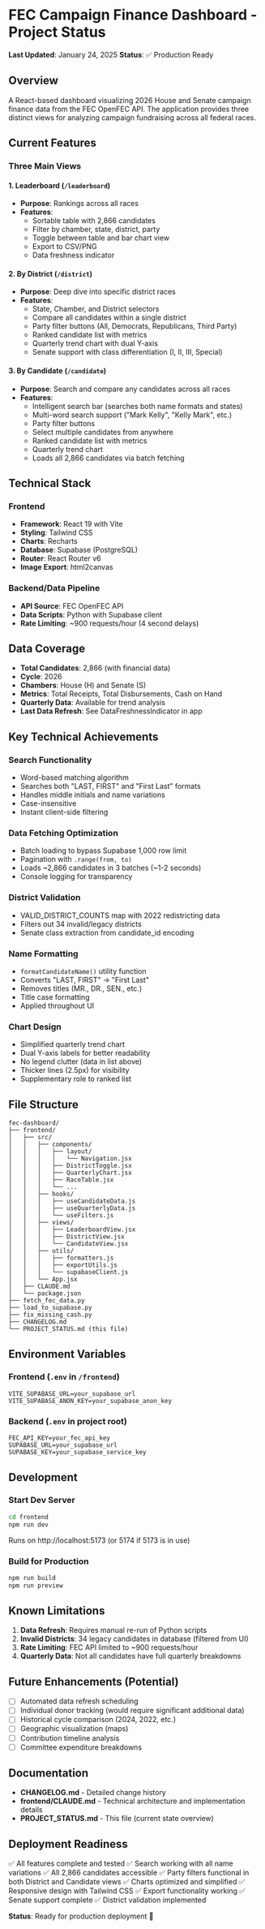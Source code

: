 # FEC Campaign Finance Dashboard - Project Status

**Last Updated**: January 24, 2025
**Status**: ✅ Production Ready

## Overview

A React-based dashboard visualizing 2026 House and Senate campaign finance data from the FEC OpenFEC API. The application provides three distinct views for analyzing campaign fundraising across all federal races.

## Current Features

### Three Main Views

#### 1. Leaderboard (`/leaderboard`)
- **Purpose**: Rankings across all races
- **Features**:
  - Sortable table with 2,866 candidates
  - Filter by chamber, state, district, party
  - Toggle between table and bar chart view
  - Export to CSV/PNG
  - Data freshness indicator

#### 2. By District (`/district`)
- **Purpose**: Deep dive into specific district races
- **Features**:
  - State, Chamber, and District selectors
  - Compare all candidates within a single district
  - Party filter buttons (All, Democrats, Republicans, Third Party)
  - Ranked candidate list with metrics
  - Quarterly trend chart with dual Y-axis
  - Senate support with class differentiation (I, II, III, Special)

#### 3. By Candidate (`/candidate`)
- **Purpose**: Search and compare any candidates across all races
- **Features**:
  - Intelligent search bar (searches both name formats and states)
  - Multi-word search support ("Mark Kelly", "Kelly Mark", etc.)
  - Party filter buttons
  - Select multiple candidates from anywhere
  - Ranked candidate list with metrics
  - Quarterly trend chart
  - Loads all 2,866 candidates via batch fetching

## Technical Stack

### Frontend
- **Framework**: React 19 with Vite
- **Styling**: Tailwind CSS
- **Charts**: Recharts
- **Database**: Supabase (PostgreSQL)
- **Router**: React Router v6
- **Image Export**: html2canvas

### Backend/Data Pipeline
- **API Source**: FEC OpenFEC API
- **Data Scripts**: Python with Supabase client
- **Rate Limiting**: ~900 requests/hour (4 second delays)

## Data Coverage

- **Total Candidates**: 2,866 (with financial data)
- **Cycle**: 2026
- **Chambers**: House (H) and Senate (S)
- **Metrics**: Total Receipts, Total Disbursements, Cash on Hand
- **Quarterly Data**: Available for trend analysis
- **Last Data Refresh**: See DataFreshnessIndicator in app

## Key Technical Achievements

### Search Functionality
- Word-based matching algorithm
- Searches both "LAST, FIRST" and "First Last" formats
- Handles middle initials and name variations
- Case-insensitive
- Instant client-side filtering

### Data Fetching Optimization
- Batch loading to bypass Supabase 1,000 row limit
- Pagination with `.range(from, to)`
- Loads ~2,866 candidates in 3 batches (~1-2 seconds)
- Console logging for transparency

### District Validation
- VALID_DISTRICT_COUNTS map with 2022 redistricting data
- Filters out 34 invalid/legacy districts
- Senate class extraction from candidate_id encoding

### Name Formatting
- `formatCandidateName()` utility function
- Converts "LAST, FIRST" → "First Last"
- Removes titles (MR., DR., SEN., etc.)
- Title case formatting
- Applied throughout UI

### Chart Design
- Simplified quarterly trend chart
- Dual Y-axis labels for better readability
- No legend clutter (data in list above)
- Thicker lines (2.5px) for visibility
- Supplementary role to ranked list

## File Structure

```
fec-dashboard/
├── frontend/
│   ├── src/
│   │   ├── components/
│   │   │   ├── layout/
│   │   │   │   └── Navigation.jsx
│   │   │   ├── DistrictToggle.jsx
│   │   │   ├── QuarterlyChart.jsx
│   │   │   ├── RaceTable.jsx
│   │   │   └── ...
│   │   ├── hooks/
│   │   │   ├── useCandidateData.js
│   │   │   ├── useQuarterlyData.js
│   │   │   └── useFilters.js
│   │   ├── views/
│   │   │   ├── LeaderboardView.jsx
│   │   │   ├── DistrictView.jsx
│   │   │   └── CandidateView.jsx
│   │   ├── utils/
│   │   │   ├── formatters.js
│   │   │   ├── exportUtils.js
│   │   │   └── supabaseClient.js
│   │   └── App.jsx
│   ├── CLAUDE.md
│   └── package.json
├── fetch_fec_data.py
├── load_to_supabase.py
├── fix_missing_cash.py
├── CHANGELOG.md
└── PROJECT_STATUS.md (this file)
```

## Environment Variables

### Frontend (`.env` in `/frontend`)
```
VITE_SUPABASE_URL=your_supabase_url
VITE_SUPABASE_ANON_KEY=your_supabase_anon_key
```

### Backend (`.env` in project root)
```
FEC_API_KEY=your_fec_api_key
SUPABASE_URL=your_supabase_url
SUPABASE_KEY=your_supabase_service_key
```

## Development

### Start Dev Server
```bash
cd frontend
npm run dev
```
Runs on http://localhost:5173 (or 5174 if 5173 is in use)

### Build for Production
```bash
npm run build
npm run preview
```

## Known Limitations

1. **Data Refresh**: Requires manual re-run of Python scripts
2. **Invalid Districts**: 34 legacy candidates in database (filtered from UI)
3. **Rate Limiting**: FEC API limited to ~900 requests/hour
4. **Quarterly Data**: Not all candidates have full quarterly breakdowns

## Future Enhancements (Potential)

- [ ] Automated data refresh scheduling
- [ ] Individual donor tracking (would require significant additional data)
- [ ] Historical cycle comparison (2024, 2022, etc.)
- [ ] Geographic visualization (maps)
- [ ] Contribution timeline analysis
- [ ] Committee expenditure breakdowns

## Documentation

- **CHANGELOG.md** - Detailed change history
- **frontend/CLAUDE.md** - Technical architecture and implementation details
- **PROJECT_STATUS.md** - This file (current state overview)

## Deployment Readiness

✅ All features complete and tested
✅ Search working with all name variations
✅ All 2,866 candidates accessible
✅ Party filters functional in both District and Candidate views
✅ Charts optimized and simplified
✅ Responsive design with Tailwind CSS
✅ Export functionality working
✅ Senate support complete
✅ District validation implemented

**Status**: Ready for production deployment 🚀
